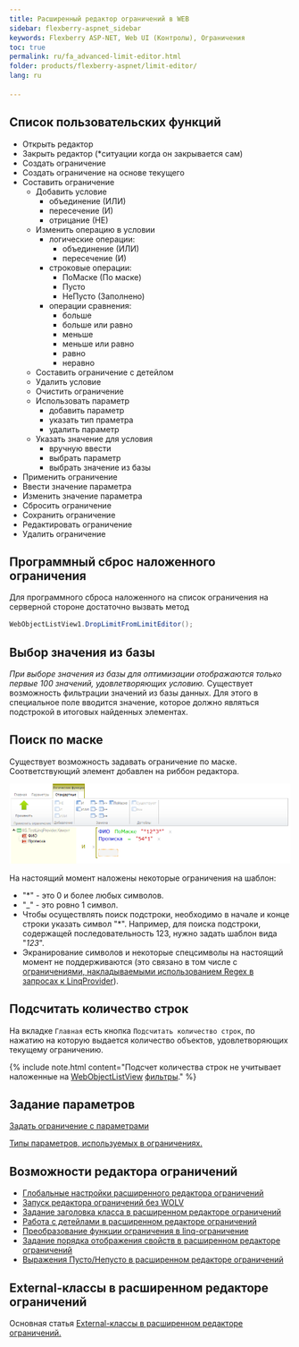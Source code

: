 ```yaml
---
title: Расширенный редактор ограничений в WEB
sidebar: flexberry-aspnet_sidebar
keywords: Flexberry ASP-NET, Web UI (Контролы), Ограничения
toc: true
permalink: ru/fa_advanced-limit-editor.html
folder: products/flexberry-aspnet/limit-editor/
lang: ru

---
```


## Список пользовательских функций

* Открыть редактор
* Закрыть редактор (*ситуации когда он закрывается сам)
* Создать ограничение
* Создать ограничение на основе текущего
* Составить ограничение
    * Добавить условие
        * объединение (ИЛИ)
        * пересечение (И)
        * отрицание (НЕ)
    * Изменить операцию в условии
        * логические операции:
            * объединение (ИЛИ)
            * пересечение (И)
        * строковые операции:
            * ПоМаске (По маске)
            * Пусто
            * НеПусто (Заполнено)
        * операции сравнения:
            * больше
            * больше или равно
            * меньше
            * меньше или равно
            * равно
            * неравно
    * Составить ограничение с детейлом
    * Удалить условие
    * Очистить ограничение
    * Использовать параметр
        * добавить параметр
        * указать тип праметра
        * удалить параметр
    * Указать значение для условия
        * вручную ввести
        * выбрать параметр
        * выбрать значение из базы
* Применить ограничение
* Ввести значение параметра
* Изменить значение параметра
* Сбросить ограничение
* Сохранить ограничение
* Редактировать ограничение
* Удалить ограничение

## Программный сброс наложенного ограничения

Для программного сброса наложенного на список ограничения на серверной стороне достаточно вызвать метод

```csharp
WebObjectListView1.DropLimitFromLimitEditor();
```

## Выбор значения из базы

*При выборе значения из базы для оптимизации отображаются только первые 100 значений, удовлетворяющих условию.* 
Существует возможность фильтрации значений из базы данных. Для этого в специальное поле вводится значение, которое должно являться подстрокой в итоговых найденных элементах.

## Поиск по маске

Существует возможность задавать ограничение по маске. Соответствующий элемент добавлен на риббон редактора. 

![](/images/pages/products/flexberry-aspnet/limit-editor/limit-editor.png)

На настоящий момент наложены некоторые ограничения на шаблон:
* "*" - это 0 и более любых символов.
* "_" - это ровно 1 символ.
* Чтобы осуществлять поиск подстроки, необходимо в начале и конце строки указать символ "*". Например, для поиска подстроки, содержащей последовательность 123, нужно задать шаблон вида "*123*".
* Экранирование символов и некоторые спецсимволы на настоящий момент не поддерживаются (это связано в том числе с [ограничениями, накладываемыми использованием Regex в запросах к LinqProvider](fo_linq-provider.html)).

## Подсчитать количество строк

На вкладке `Главная` есть кнопка `Подсчитать количество строк`, по нажатию на которую выдается количество объектов, удовлетворяющих текущему ограничению.

{% include note.html content="Подсчет количества строк не учитывает наложенные на [WebObjectListView](web-object-list-view.html) [фильтры](fa_wolv-filters.html)." %}


## Задание параметров

[Задать ограничение с параметрами](fa_limit-with-parameters-for-user.html)

[Типы параметров, используемых в ограничениях.](fa_advanced-limit-editor-parameters.html)

## Возможности редактора ограничений

* [Глобальные настройки расширенного редактора ограничений](fa_global-web-limit-editor-settings.html)
* [Запуск редактора ограничений без WOLV](fa_limit-editor-without-wolv.html)
* [Задание заголовка класса в расширенном редакторе ограничений](fa_web-limit-editor-class-caption.html)
* [Работа с детейлами в расширенном редакторе ограничений](fa_details-at-adv-limit-editor.html)
* [Преобразование функции ограничения в linq-ограничение](fo_lcs-to-linq.html)
* [Задание порядка отображения свойств в расширенном редакторе ограничений](fa_set-prop-order-at-web-adv-limit-editor.html)
* [Выражения Пусто/Непусто в расширенном редакторе ограничений]()

## External-классы в расширенном редакторе ограничений

Основная статья [External-классы в расширенном редакторе ограничений.](fa_web-limit-editor-external-class.html)
